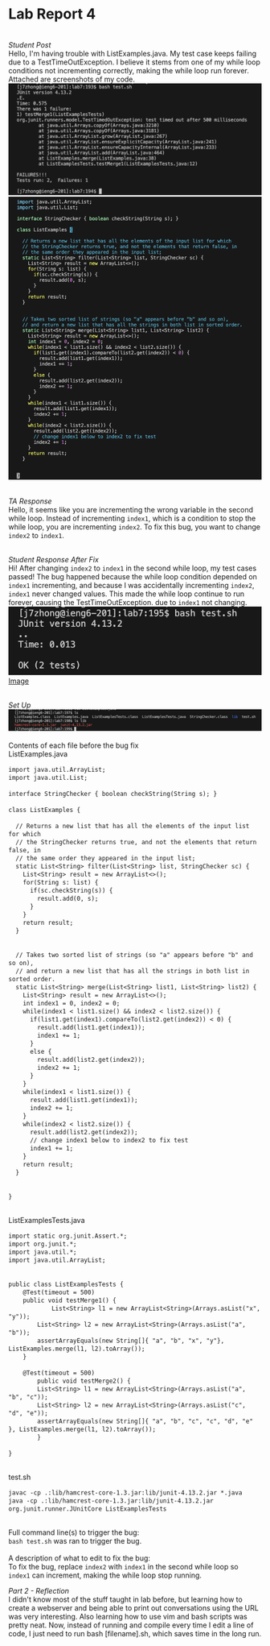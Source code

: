 # Lab Report 4
<br> *Student Post*
<br> Hello, I'm having trouble with ListExamples.java. My test case keeps
failing due to a TestTimeOutException. I believe it stems from one of my while loop
conditions not incrementing correctly, making the while loop run forever. Attached are
screenshots of my code.
<br> ![Image](failedcodeinvim.png)
<br> ![Image](failedbashscript.png)

<br> *TA Response*
<br> Hello, it seems like you are incrementing the wrong variable in the second while loop.
Instead of incrementing ```index1```, which is a condition to stop the while loop,
you are incrementing ```index2```. To fix this bug, you want to change ```index2``` to ```index1```.

<br> *Student Response After Fix*
<br> Hi! After changing ```index2``` to ```index1``` in the second while loop, my test cases passed!
The bug happened because the while loop condition depended on ```index1``` incrementing, and because
I was accidentally incrementing ```index2```, ```index1``` never changed values. This made the while loop
continue to run forever, causing the TestTimeOutException.
due to ```index1``` not changing.
<br> ![Image](workedcodeinvim.png)
<br> [Image](workedbashscript.png)

<br> *Set Up*
<br> ![Image](setup.png)
<br> 
<br> Contents of each file before the bug fix
<br> ListExamples.java
```
import java.util.ArrayList;
import java.util.List;

interface StringChecker { boolean checkString(String s); }

class ListExamples {

  // Returns a new list that has all the elements of the input list for which
  // the StringChecker returns true, and not the elements that return false, in
  // the same order they appeared in the input list;
  static List<String> filter(List<String> list, StringChecker sc) {
    List<String> result = new ArrayList<>();
    for(String s: list) {
      if(sc.checkString(s)) {
        result.add(0, s);
      }
    }
    return result;
  }


  // Takes two sorted list of strings (so "a" appears before "b" and so on),
  // and return a new list that has all the strings in both list in sorted order.
  static List<String> merge(List<String> list1, List<String> list2) {
    List<String> result = new ArrayList<>();
    int index1 = 0, index2 = 0;
    while(index1 < list1.size() && index2 < list2.size()) {
      if(list1.get(index1).compareTo(list2.get(index2)) < 0) {
        result.add(list1.get(index1));
        index1 += 1;
      }
      else {
        result.add(list2.get(index2));
        index2 += 1;
      }
    }
    while(index1 < list1.size()) {
      result.add(list1.get(index1));
      index2 += 1;
    }
    while(index2 < list2.size()) {
      result.add(list2.get(index2));
      // change index1 below to index2 to fix test
      index1 += 1;
    }
    return result;
  }


}
```
<br> ListExamplesTests.java
```
import static org.junit.Assert.*;
import org.junit.*;
import java.util.*;
import java.util.ArrayList;


public class ListExamplesTests {
	@Test(timeout = 500)
	public void testMerge1() {
    		List<String> l1 = new ArrayList<String>(Arrays.asList("x", "y"));
		List<String> l2 = new ArrayList<String>(Arrays.asList("a", "b"));
		assertArrayEquals(new String[]{ "a", "b", "x", "y"}, ListExamples.merge(l1, l2).toArray());
	}
	
	@Test(timeout = 500)
        public void testMerge2() {
		List<String> l1 = new ArrayList<String>(Arrays.asList("a", "b", "c"));
		List<String> l2 = new ArrayList<String>(Arrays.asList("c", "d", "e"));
		assertArrayEquals(new String[]{ "a", "b", "c", "c", "d", "e" }, ListExamples.merge(l1, l2).toArray());
        }

}
```
<br> test.sh
```
javac -cp .:lib/hamcrest-core-1.3.jar:lib/junit-4.13.2.jar *.java
java -cp .:lib/hamcrest-core-1.3.jar:lib/junit-4.13.2.jar org.junit.runner.JUnitCore ListExamplesTests
```

<br> Full command line(s) to trigger the bug:
<br>```bash test.sh``` was ran to trigger the bug.
<br>
<br> A description of what to edit to fix the bug:
<br>To fix the bug, replace ```index2``` with ```index1``` in the second while loop so ```index1``` can increment, making the while loop stop running.

*Part 2 - Reflection*
<br>I didn't know most of the stuff taught in lab before, but learning how to create a webserver
and being able to print out conversations using the URL was very interesting. Also learning how to use
vim and bash scripts was pretty neat. Now, instead of running and compile every time I edit a line of code,
I just need to run bash [filename].sh, which saves time in the long run.

